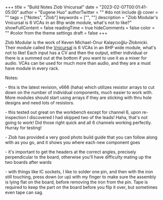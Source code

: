 +++
title = "Build Notes Zlob Vnicursal"
date = "2023-02-07T00:01:41-05:00"
author = "Eugene Huo"
authorTwitter = "" #do not include @
cover = ""
tags = ["Notes", "Zlob"]
keywords = ["", ""]
description = "Zlob Modular's Vnicursal is 6 VCAs in an 8hp wide module, what's not to like?"
showFullContent = false
readingTime = true
hideComments = false
color = "" #color from the theme settings
draft = false
+++

Zlob Modular is the work of Keven Michael-Onur Kalaycıoğlu-Żłobnicki. Their module called the [Vnicursal](https://zlobmodular.com/product/vnicursal-vca/) is 6 VCAs in an 8HP wide module, what's not to like! Each input has a CV and then the output, either individual or there is a summed out at the bottom if you want to use it as a mixer for audio. VCAs can be used for much more than audio, and they are a must have module in every rack.

Notes:

\- this is the latest revision, v666 (haha) which utilizes resistor arrays to cut down on the number of individual components, much easier to work with. More modules should start using arrays if they are sticking with thru hole designs and need lots of resistors.

\- this tested out great on the workbench except for channel 6, upon re-inspection I discovered I had skipped two of the leads! Haha, that's not going to work! Did those right quick and all 6 channels working perfectly. Hurray for testing!

\- Zlob has provided a very good photo build guide that you can follow along with as you go, and it shows you where each new component goes

\- it's important to get the headers at the correct angles, precisely perpendicular to the board, otherwise you'll have difficulty mating up the two boards after wards

\- with things like IC sockets, I like to solder one pin, and then with the iron still touching, press down (or up) with my finger to make sure the assembly is lying flat on the board, before removing the iron from the pin. Tape is required to keep the part on the board before you flip it over, but sometimes even tape can sag.
